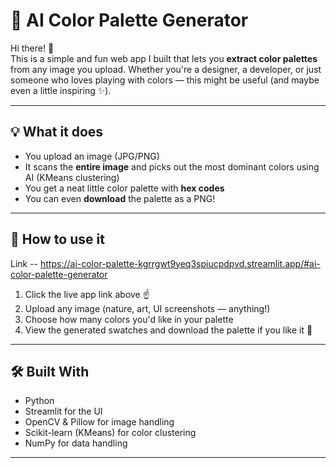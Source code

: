 # 🎨 AI Color Palette Generator

Hi there! 👋  
This is a simple and fun web app I built that lets you **extract color palettes** from any image you upload. 
Whether you're a designer, a developer, or just someone who loves playing with colors — this might be useful (and maybe even a little inspiring ✨).

---

## 💡 What it does
  
- You upload an image (JPG/PNG)
- It scans the **entire image** and picks out the most dominant colors using AI (KMeans clustering)
- You get a neat little color palette with **hex codes**
- You can even **download** the palette as a PNG!

---

## 📸 How to use it

   Link -- https://ai-color-palette-kgrrgwt9yeq3spiucpdpvd.streamlit.app/#ai-color-palette-generator
1. Click the live app link above ☝️
2. Upload any image (nature, art, UI screenshots — anything!)
3. Choose how many colors you'd like in your palette
4. View the generated swatches and download the palette if you like it 💾

---

## 🛠️ Built With

- Python
- Streamlit for the UI
- OpenCV & Pillow for image handling
- Scikit-learn (KMeans) for color clustering
- NumPy for data handling

---

